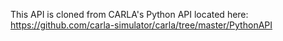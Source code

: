 This API is cloned from CARLA's Python API located here: https://github.com/carla-simulator/carla/tree/master/PythonAPI
